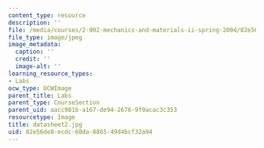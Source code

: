 ```yaml
---
content_type: resource
description: ''
file: /media/courses/2-002-mechanics-and-materials-ii-spring-2004/82e56de8ecdc60da886549d4bcf32a94_datasheet2.jpg
file_type: image/jpeg
image_metadata:
  caption: ''
  credit: ''
  image-alt: ''
learning_resource_types:
- Labs
ocw_type: OCWImage
parent_title: Labs
parent_type: CourseSection
parent_uid: aacc981b-a167-de94-2676-9f9acac3c353
resourcetype: Image
title: datasheet2.jpg
uid: 82e56de8-ecdc-60da-8865-49d4bcf32a94
---
```

